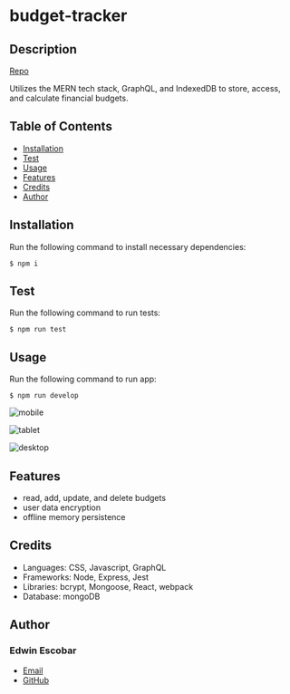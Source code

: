 # budget-tracker

## Description
[Repo](https://github.com/escowin/budget-tracker) 

Utilizes the MERN tech stack, GraphQL, and IndexedDB to store, access, and calculate financial budgets.

## Table of Contents
- [Installation](#installation)
- [Test](#test)
- [Usage](#usage)
- [Features](#features)
- [Credits](#credits)
- [Author](#author)

## Installation
Run the following command to install necessary dependencies:
```
$ npm i
```

## Test
Run the following command to run tests:
```
$ npm run test
```

## Usage
Run the following command to run app:
```
$ npm run develop
```

![mobile](./assets/img/budget-tracker-sm.jpg)

![tablet](./assets/img/budget-tracker-md.jpg)

![desktop](./assets/img/budget-tracker-lg.jpg)

## Features
- read, add, update, and delete budgets
- user data encryption
- offline memory persistence

## Credits
- Languages: CSS, Javascript, GraphQL
- Frameworks: Node, Express, Jest
- Libraries: bcrypt, Mongoose, React, webpack
- Database: mongoDB

## Author
### Edwin Escobar
- [Email](mailto:edwin@escowinart.com)
- [GitHub](https://github.com/escowin)